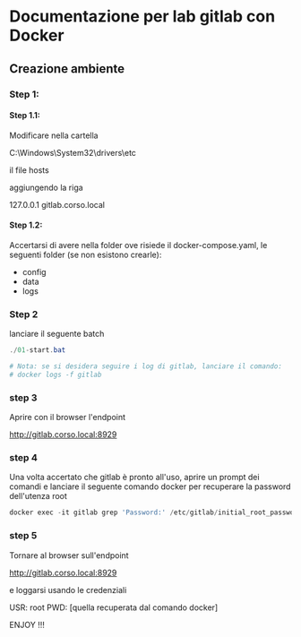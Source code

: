 # Documentazione per lab gitlab con Docker

## Creazione ambiente

### Step 1:

#### Step 1.1:

Modificare nella cartella 

C:\Windows\System32\drivers\etc

il file hosts

aggiungendo la riga

127.0.0.1 gitlab.corso.local

#### Step 1.2:

Accertarsi di avere nella folder ove risiede il docker-compose.yaml, le seguenti folder (se non esistono crearle):
- config
- data
- logs

### Step 2
lanciare il seguente batch

```powershell
./01-start.bat

# Nota: se si desidera seguire i log di gitlab, lanciare il comando:
# docker logs -f gitlab

```

### step 3

Aprire con il browser l'endpoint

http://gitlab.corso.local:8929


### step 4

Una volta accertato che gitlab è pronto all'uso, aprire un prompt dei comandi 
e lanciare il seguente comando docker per recuperare la password dell'utenza root

```powershell
docker exec -it gitlab grep 'Password:' /etc/gitlab/initial_root_password
```

### step 5
Tornare al browser sull'endpoint

http://gitlab.corso.local:8929

e loggarsi usando le credenziali

USR: root
PWD: [quella recuperata dal comando docker]

ENJOY !!!